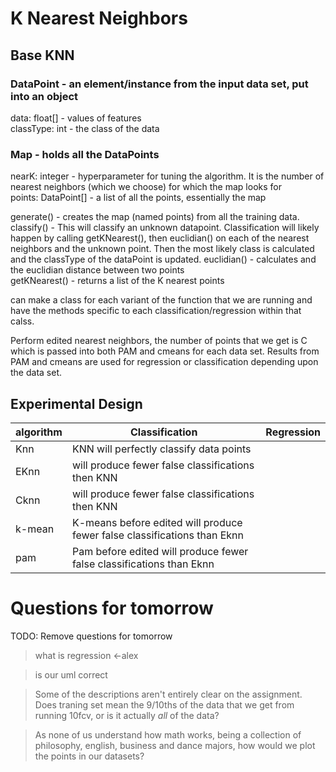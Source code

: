 # K Nearest Neighbors 

## Base KNN

### DataPoint - an element/instance from the input data set, put into an object
data: float[] - values of features  
classType: int -  the class of the data

### Map - holds all the DataPoints
nearK: integer - hyperparameter for tuning the algorithm. It is the number of nearest neighbors (which we choose) for which the map looks for  
points: DataPoint[] - a list of all the points, essentially the map  

generate() - creates the map (named points) from all the training data.   
classify() - This will classify an unknown datapoint. Classification will likely happen by calling getKNearest(), then euclidian() on each of the nearest neighbors and the unknown point. Then the most likely class is calculated and the classType of the dataPoint is updated. 
euclidian() - calculates and the euclidian distance between two points  
getKNearest() - returns a list of the K nearest points

can make a class for each variant of the function that we are running and have the methods specific to each classification/regression within that calss.

Perform edited nearest neighbors, the number of points that we get is C which is passed into both PAM and cmeans for each data set. Results from PAM and cmeans are used for regression or classification depending upon the data set. 

## Experimental Design   
| algorithm | Classification                                                           | Regression |
| --------- | ------------------------------------------------------------------------ | ---------- |
| Knn       | KNN will perfectly classify data points                                  |            |
| EKnn      | will produce fewer false classifications then KNN                        |            |
| Cknn      | will produce fewer false classifications then KNN                        |            |
| k-mean    | K-means before edited will produce fewer false classifications than Eknn |            |
| pam       | Pam before edited will produce fewer false classifications than Eknn     |            |

# Questions for tomorrow
TODO: Remove questions for tomorrow

> what is regression <-alex

> is our uml correct

> Some of the descriptions aren't entirely clear on the assignment. Does traning set mean the 9/10ths of the data that we get from running 10fcv, or is it actually *all* of the data?

> As none of us understand how math works, being a collection of philosophy, english, business and dance majors, how would we plot the points in our datasets?

